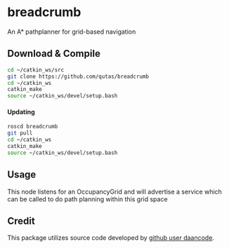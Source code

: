 # breadcrumb
An A* pathplanner for grid-based navigation

## Download & Compile
```sh
cd ~/catkin_ws/src
git clone https://github.com/qutas/breadcrumb
cd ~/catkin_ws
catkin_make
source ~/catkin_ws/devel/setup.bash
```

#### Updating
```sh
roscd breadcrumb
git pull
cd ~/catkin_ws
catkin_make
source ~/catkin_ws/devel/setup.bash
```

## Usage
This node listens for an OccupancyGrid and will advertise a service which can be called to do path planning within this grid space

## Credit
This package utilizes source code developed by [github user daancode](https://github.com/daancode/a-star).
